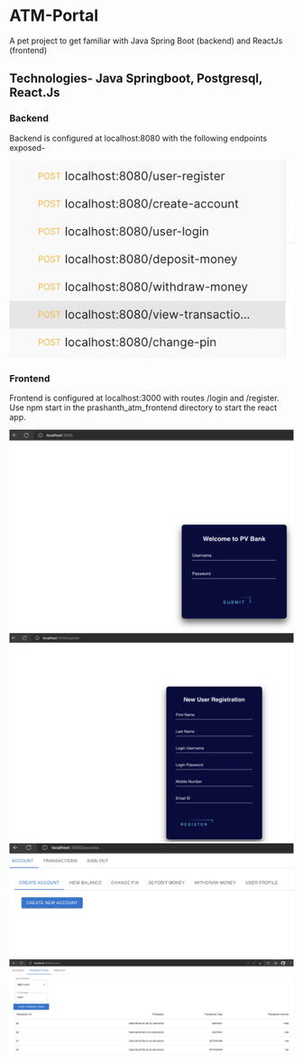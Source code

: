 # ATM-Portal

A pet project to get familiar with Java Spring Boot (backend) and ReactJs (frontend)

## Technologies- Java Springboot, Postgresql, React.Js

### Backend

Backend is configured at localhost:8080 with the following endpoints exposed- 

![Backend Endpoints](/backend.png?raw=true "Backend Endpoints")

### Frontend

Frontend is configured at localhost:3000 with routes /login and /register. Use npm start in the prashanth_atm_frontend directory to start the react app. 

![Login](/front1.png?raw=true "Login")
![Register](/front2.png?raw=true "Register")
![Success](/front3.png?raw=true "Home Page")
![Transactions](/front4.png?raw=true "Transactions")

